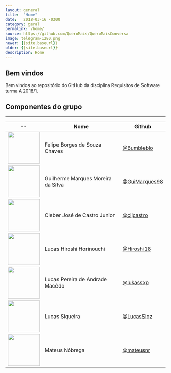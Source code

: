 ```yaml
---
layout: general
title:  "Home"
date:   2018-03-16 -0300
category: geral
permalink: /home/
source: https://github.com/QueroMais/QueroMaisConversa
image: telegram-1280.png
newer: {{site.baseurl}}
older: {{site.baseurl}}
description: Home
---
```


## Bem vindos

Bem vindos ao repositório do GitHub da disciplina Requisitos de Software turma A 2018/1.

## **Componentes do grupo**
___________________________

<table class="mdl-data-table mdl-js-data-table  mdl-shadow--2dp">
  <thead>
    <tr>
      <th class="mdl-data-table__cell--non-numeric">--</th>
      <th class="mdl-data-table__cell--non-numeric">Nome</th>
      <th class="mdl-data-table__cell--non-numeric">Github</th>
    </tr>
  </thead>
  <tbody>
    <tr>
      <td class="mdl-data-table__cell--non-numeric"><img src="https://avatars3.githubusercontent.com/u/13987085?s=460&v=4" width="100;"/></td>
      <td class="mdl-data-table__cell--non-numeric">Felipe Borges de Souza Chaves</td>
      <td class="mdl-data-table__cell--non-numeric"><a href="https://github.com/Bumbleblo">@Bumbleblo</a></td>
    </tr>
    <tr>
      <td class="mdl-data-table__cell--non-numeric"><img src="https://avatars2.githubusercontent.com/u/23389315?s=460&v=4" width="100;"/></td>
      <td class="mdl-data-table__cell--non-numeric">Guilherme Marques Moreira da Silva</td>
      <td class="mdl-data-table__cell--non-numeric"><a href="https://github.com/GuiMarques98">@GuiMarques98</a></td>
    </tr>
    <tr>
      <td class="mdl-data-table__cell--non-numeric"><img src="https://avatars3.githubusercontent.com/u/26393787?s=460&v=4" width="100;"/></td>
      <td class="mdl-data-table__cell--non-numeric">Cleber José de Castro Junior</td>
      <td class="mdl-data-table__cell--non-numeric"><a href="https://github.com/cjjcastro">@cjjcastro</a></td>
    </tr>
    <tr>
      <td class="mdl-data-table__cell--non-numeric"><img src="https://avatars3.githubusercontent.com/u/26282955?s=460&v=4" width="100;"/></td>
      <td class="mdl-data-table__cell--non-numeric">Lucas Hiroshi Horinouchi</td>
      <td class="mdl-data-table__cell--non-numeric"><a href="https://github.com/Hiroshi18">@Hiroshi18</a></td>
    </tr>
    <tr>
      <td class="mdl-data-table__cell--non-numeric"><img src="https://avatars3.githubusercontent.com/u/19879482?s=460&v=4" width="100;"/></td>
      <td class="mdl-data-table__cell--non-numeric">Lucas Pereira de Andrade Macêdo</td>
      <td class="mdl-data-table__cell--non-numeric"><a href="https://github.com/lukassxp">@lukassxp</a></td>
    </tr>
    <tr>
      <td class="mdl-data-table__cell--non-numeric"><img src="https://avatars0.githubusercontent.com/u/23382026?s=460&v=4" width="100;"/></td>
      <td class="mdl-data-table__cell--non-numeric">Lucas Siqueira</td>
      <td class="mdl-data-table__cell--non-numeric"><a href="https://github.com/LucasSiqz">@LucasSiqz</a></td>
    </tr>
    <tr>
      <td class="mdl-data-table__cell--non-numeric"><img src="https://avatars2.githubusercontent.com/u/13491922?s=460&v=4" width="100;"/></td>
      <td class="mdl-data-table__cell--non-numeric">Mateus Nóbrega</td>
      <td class="mdl-data-table__cell--non-numeric"><a href="https://github.com/mateusnr">@mateusnr</a></td>
    </tr>
  </tbody>
</table>